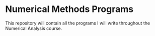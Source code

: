 # Numerical Methods Programs
This repository will contain all the programs I will write throughout the Numerical Analysis course.
